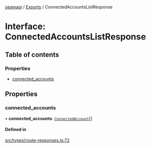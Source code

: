 [seamapi](../README.md) / [Exports](../modules.md) / ConnectedAccountsListResponse

# Interface: ConnectedAccountsListResponse

## Table of contents

### Properties

- [connected\_accounts](ConnectedAccountsListResponse.md#connected_accounts)

## Properties

### connected\_accounts

• **connected\_accounts**: [`ConnectedAccount`](ConnectedAccount.md)[]

#### Defined in

[src/types/route-responses.ts:72](https://github.com/seamapi/javascript/blob/main/src/types/route-responses.ts#L72)
